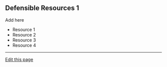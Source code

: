 ## Defensible Resources 1

Add here

- Resource 1
- Resource 2
- Resource 3
- Resource 4

----
[Edit this page](https://github.com/the-cyber-boardroom/cbr-custom--defensible-governance/edit/dev/cbr__defensible_governance/custom/cbr_content/en/web-site/resources-1.md)
